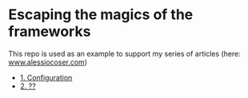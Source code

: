 # Escaping the magics of the frameworks

This repo is used as an example to support my series of articles (here: www.alessiocoser.com)
- [1. Configuration](http://www.alessiocoser.com/escaping-the-magic-of-the-frameworks-1-configuration/) 
- [2. ??](#)
